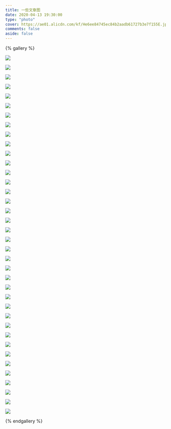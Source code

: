```yaml
---
title: 一些文章图
date: 2020-04-13 19:30:00
type: "photo"
cover: https://ae01.alicdn.com/kf/He6ee84745ec84b2aadb61727b3e7f155E.jpg
comments: false
aside: false
---
```


{% gallery %}

![](https://cdn.jsdelivr.net/gh/blogimg/picbed@master/2020/04/13/2a877ea5da1292c817cbc2a254c01c31.png)

![](https://cdn.jsdelivr.net/gh/blogimg/picbed@master/2020/04/13/5005109d1aa2ffd28984c2b02b8cbfbe.png)

![](https://cdn.jsdelivr.net/gh/blogimg/picbed@master/2020/04/13/163a2ade4361d1ed705ed523091af67e.png)

![](https://cdn.jsdelivr.net/gh/blogimg/picbed@master/2020/04/13/339097e3f3beeffe68869abbda0cda30.png)

![](https://cdn.jsdelivr.net/gh/blogimg/picbed@master/2020/04/13/d8ccc2fd66f340c46b8fb98ed7148223.png)

![](https://cdn.jsdelivr.net/gh/blogimg/picbed@master/2020/04/13/087a95534589df2e1faf628675193e5d.png)

![](https://cdn.jsdelivr.net/gh/blogimg/picbed@master/2020/04/13/1515b5fbb0241efc7851ee8595f99f52.png)

![](https://cdn.jsdelivr.net/gh/blogimg/picbed@master/2020/04/13/f095d98bda24c2148dc5550aae26c10c.png)

![](https://cdn.jsdelivr.net/gh/blogimg/picbed@master/2020/04/13/f11dace65db7267d6c26379983f9995d.png)

![](https://cdn.jsdelivr.net/gh/blogimg/picbed@master/2020/04/13/2ac4604fc3349208acbace581d981f89.png)

![](https://cdn.jsdelivr.net/gh/blogimg/picbed@master/2020/04/13/1e61fea49ea71e17f2fa7cbf4c5dd918.png)

![](https://cdn.jsdelivr.net/gh/blogimg/picbed@master/2020/04/13/46fab0c46579326d0afbc6322bdc1bef.png)

![](https://cdn.jsdelivr.net/gh/blogimg/picbed@master/2020/04/13/81e6f033caa775d99c2c69266c4f9f09.png)

![](https://cdn.jsdelivr.net/gh/blogimg/picbed@master/2020/04/13/c987708d9a20fd92b2abf114e42d6228.png)

![](https://cdn.jsdelivr.net/gh/blogimg/picbed@master/2020/04/13/a96225d21de44fe891163d482c71f8d1.png)

![](https://cdn.jsdelivr.net/gh/blogimg/picbed@master/2020/04/13/a0fe11a93a2bf2ae6dc9ab110916bb0f.png)

![](https://cdn.jsdelivr.net/gh/blogimg/picbed@master/2020/04/13/f9158113bc21ca24a6c97c9ebe8848be.png)

![](https://cdn.jsdelivr.net/gh/blogimg/picbed@master/2020/04/13/9435272058ad44eba71c038b4620a099.png)

![](https://cdn.jsdelivr.net/gh/blogimg/picbed@master/2020/04/13/ea993a22b0d44baede92aa438e6ea878.png)

![](https://cdn.jsdelivr.net/gh/blogimg/picbed@master/2020/04/13/9b9258a492f41181bbdfff78be7c7c7e.png)

![](https://cdn.jsdelivr.net/gh/blogimg/picbed@master/2020/04/13/b152db898f9405d4ef9e0053db9ae45a.png)

![](https://cdn.jsdelivr.net/gh/blogimg/picbed@master/2020/04/13/6da3d9f73d174645aca3ebf82d648770.png)

![](https://cdn.jsdelivr.net/gh/blogimg/picbed@master/2020/04/13/29f8f31b43ae8efe0b647025694c0d38.png)

![](https://cdn.jsdelivr.net/gh/blogimg/picbed@master/2020/04/13/307cfceec8007ac423d650f88840eed0.png)

![](https://cdn.jsdelivr.net/gh/blogimg/picbed@master/2020/04/13/117d42479f8d70121c2796350b13557d.png)

![](https://cdn.jsdelivr.net/gh/blogimg/picbed@master/2020/04/13/84f3e088362a6c785bb9825363d01357.png)

![](https://cdn.jsdelivr.net/gh/blogimg/picbed@master/2020/04/13/00c929bc520dbe8d439fe0abaca31dd8.png)

![](https://cdn.jsdelivr.net/gh/blogimg/picbed@master/2020/04/13/a22cfecc5b3de666d5fcc5ef6c68c93d.png)

![](https://cdn.jsdelivr.net/gh/blogimg/picbed@master/2020/04/13/ae63394fef3e6108863902dcab3d5f17.png)

![](https://cdn.jsdelivr.net/gh/blogimg/picbed@master/2020/04/13/7b45c1063b3ddd435ca41d05f2416d03.png)

![](https://cdn.jsdelivr.net/gh/blogimg/picbed@master/2020/04/13/5516921dc0036a71af9c256310b8486c.png)

![](https://cdn.jsdelivr.net/gh/blogimg/picbed@master/2020/04/13/452b23a422dd7177cc77e4d130067c12.png)

![](https://cdn.jsdelivr.net/gh/blogimg/picbed@master/2020/04/13/de883fb92cfc0b428f9c0441f32c1ad5.png)

![](https://cdn.jsdelivr.net/gh/blogimg/picbed@master/2020/04/13/3e496dfbe94e141d17b02d945e2971df.png)

![](https://cdn.jsdelivr.net/gh/blogimg/picbed@master/2020/04/13/c7eeefeb131b0c036d5a1ce11e446129.png)

![](https://cdn.jsdelivr.net/gh/blogimg/picbed@master/2020/04/13/b2a8de7df18bbaf7bfc251c11909fe3c.png)

![](https://cdn.jsdelivr.net/gh/blogimg/picbed@master/2020/04/13/cf190aa6ceca094ac25bd9e06dfc57be.png)

![](https://cdn.jsdelivr.net/gh/blogimg/picbed@master/2020/04/13/802a6f95d30c0e2f22dde0bc288d1877.png)


{% endgallery %}



